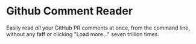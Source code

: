 # Github Comment Reader
Easily read *all* your GitHub PR comments at once, from the command line, without any faff
or clicking "Load more..." seven trillion times.
